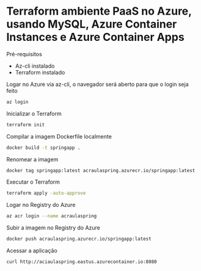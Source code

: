 # Terraform ambiente PaaS no Azure, usando MySQL, Azure Container Instances e Azure Container Apps

Pré-requisitos

- Az-cli instalado
- Terraform instalado

Logar no Azure via az-cli, o navegador será aberto para que o login seja feito

```sh
az login
```

Inicializar o Terraform

```sh
terraform init
```

Compilar a imagem Dockerfile localmente

```sh
docker build -t springapp .
```

Renomear a imagem

```sh
docker tag springapp:latest acraulaspring.azurecr.io/springapp:latest
```

Executar o Terraform

```sh
terraform apply -auto-approve
```

Logar no Registry do Azure

```sh
az acr login --name acraulaspring
```

Subir a imagem no Registry do Azure

```sh
docker push acraulaspring.azurecr.io/springapp:latest
```

Acessar a aplicação

```sh
curl http://aciaulaspring.eastus.azurecontainer.io:8080
```
